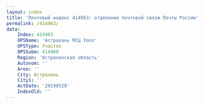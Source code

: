 ```yaml
---
layout: index
title: 'Почтовый индекс 414963: отделение почтовой связи Почты России'
permalink: /414963/
data:
    Index: 414963
    OPSName: 'Астрахань МСЦ Уооп'
    OPSType: Участок
    OPSSubm: 414960
    Region: 'Астраханская область'
    Autonom: ''
    Area: ''
    City: Астрахань
    City1: ''
    ActDate: '20190528'
    IndexOld: ''
---
```

